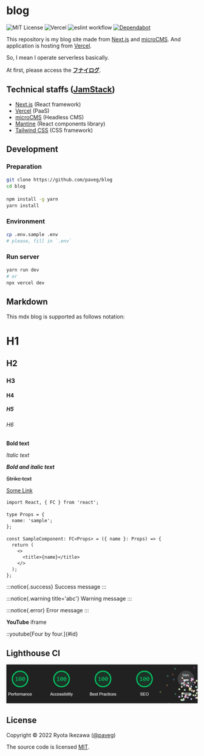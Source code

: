 # blog

![MIT License](https://img.shields.io/github/license/paveg/blog?color=blue)
![Vercel](https://vercelbadge.vercel.app/api/paveg/blog?color)
![eslint workflow](https://github.com/paveg/blog/actions/workflows/eslint.yml/badge.svg)
[![Dependabot](https://badgen.net/badge/Dependabot/enabled/green?icon=dependabot)](https://dependabot.com/)

This repository is my blog site made from [Next.js](https://nextjs.org/) and [microCMS](https://microcms.io/). And application is hosting from [Vercel](https://vercel.com/docs).

So, I mean I operate serverless basically.

At first, please access the [**フナイログ**](https://www.funailog.com/).

## Technical staffs ([JamStack](https://jamstack.org/))

- [Next.js](https://nextjs.org/) (React framework)
- [Vercel](https://vercel.com/docs) (PaaS)
- [microCMS](https://microcms.io/) (Headless CMS)
- [Mantine](https://mantine.dev/) (React components library)
- [Tailwind CSS](https://tailwindcss.com/) (CSS framework)

## Development

### Preparation

```bash
git clone https://github.com/paveg/blog
cd blog

npm install -g yarn
yarn install
```

### Environment

```bash
cp .env.sample .env
# please, fill in `.env`
```

### Run server

```bash
yarn run dev
# or
npx vercel dev
```

## Markdown

This mdx blog is supported as follows notation:

# H1

## H2

### H3

#### H4

##### H5

###### H6

**Bold text**

_Italic text_

**_Bold and italic text_**

~~Strike text~~

[Some Link](https://www.google.com/)

```tsx
import React, { FC } from 'react';

type Props = {
  name: 'sample';
};

const SampleComponent: FC<Props> = ({ name }: Props) => {
  return (
    <>
      <title>{name}</title>
    </>
  );
};
```

:::notice{.success}
Success message
:::

:::notice{.warning title='abc'}
Warning message
:::

:::notice{.error}
Error message
:::

**YouTube** iframe

::youtube[Four by four.]{#id}

## Lighthouse CI

![Lighthouse Report Image](docs/images/LighthouseReport.jpg)

## License

Copyright © 2022 Ryota Ikezawa ([@paveg](https://twitter.com/paveg_))

The source code is licensed [MIT](https://github.com/paveg/blog/blob/main/LICENSE).
